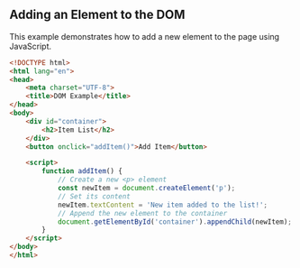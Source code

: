 ## Adding an Element to the DOM

This example demonstrates how to add a new element to the page using JavaScript.

```html
<!DOCTYPE html>
<html lang="en">
<head>
    <meta charset="UTF-8">
    <title>DOM Example</title>
</head>
<body>
    <div id="container">
        <h2>Item List</h2>
    </div>
    <button onclick="addItem()">Add Item</button>

    <script>
        function addItem() {
            // Create a new <p> element
            const newItem = document.createElement('p');
            // Set its content
            newItem.textContent = 'New item added to the list!';
            // Append the new element to the container
            document.getElementById('container').appendChild(newItem);
        }
    </script>
</body>
</html>
```
